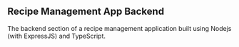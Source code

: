 ## Recipe Management App Backend
The backend section of a recipe management application built using Nodejs (with ExpressJS) and TypeScript.
